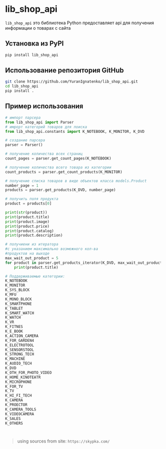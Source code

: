 # lib_shop_api

`lib_shop_api` это библиотека Python предоставляет api для получения информации о товарах с сайта

## Установка из PyPI

```bash
pip install lib_shop_api
```

## Использование репозитория GitHub

```bash
git clone https://github.com/YuranIgnatenko/lib_shop_api.git
cd lib_shop_api
pip install .
```

## Пример использования

```python
# импорт парсера
from lib_shop_api import Parser
# имрорт категорий товаров для поиска
from lib_shop_api.constants import K_NOTEBOOK, K_MONITOR, K_DVD

# создание парсера
parser = Parser()

# получение количества всех страниц
count_pages = parser.get_count_pages(K_NOTEBOOK)

# получение количества всего товара из категории
count_products = parser.get_count_products(K_MONITOR)

# получение списка товаров в виде объектов класса models.Product
number_page = 1
products = parser.get_products(K_DVD, number_page)

# получить поля продукта
product = products[0]

print(str(product))
print(product.title)
print(product.image)
print(product.price)
print(product.catalog)
print(product.description)

# получиени из итератора
#с указанием максимально возможного кол-ва
#продуктов на выходе
max_wait_out_product = 5
for product in parser.get_products_iterator(K_DVD, max_wait_out_product)
	print(product.title)

# Поддерживаемые категории:
K_NOTEBOOK
K_MONITOR
K_SYS_BLOCK
K_MFU
K_MONO_BLOCK
K_SMARTPHONE
K_TABLET
K_SMART_WATCH
K_WATCH
K_VR
K_FITNES
K_E_BOOK
K_ACTION_CAMERA
K_FOR_GARDEN4
K_ELECTROTOOL
K_SENSORSTOOL
K_STRONG_TECH
K_MACHINE
K_AUDIO_TECH
K_DVD
K_OTH_FOR_PHOTO_VIDEO
K_HOME_KINOTEATR
K_MICROPHONE
K_FOR_TV
K_TV
K_HI_FI_TECH
K_CAMERA
K_PROECTOR
K_CAMERA_TOOLS
K_VIDEOCAMERA
K_SALES
K_OTHERS




```

> using sources from site:
> `https://skypka.com/`
